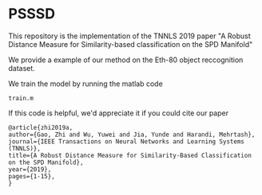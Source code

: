 # PSSSD
This repository is the implementation of the TNNLS 2019 paper "A Robust Distance Measure for Similarity-based classification on the SPD Manifold"

We provide a example of our method on the Eth-80 object reccognition dataset. 

We train the model by running the matlab code
```
train.m
```

If this code is helpful, we'd appreciate it if you could cite our paper

```
@article{zhi2019a, 
author={Gao, Zhi and Wu, Yuwei and Jia, Yunde and Harandi, Mehrtash}, 
journal={IEEE Transactions on Neural Networks and Learning Systems (TNNLS)}, 
title={A Robust Distance Measure for Similarity-Based Classification on the SPD Manifold}, 
year={2019}, 
pages={1-15},
}
